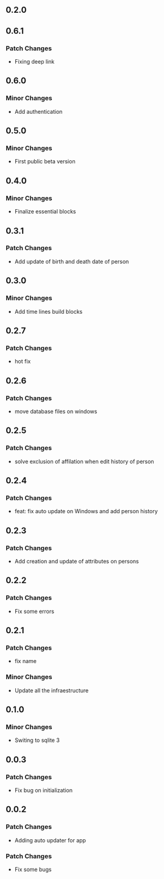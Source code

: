## 0.2.0

## 0.6.1

### Patch Changes

- Fixing deep link

## 0.6.0

### Minor Changes

- Add authentication

## 0.5.0

### Minor Changes

- First public beta version

## 0.4.0

### Minor Changes

- Finalize essential blocks

## 0.3.1

### Patch Changes

- Add update of birth and death date of person

## 0.3.0

### Minor Changes

- Add time lines build blocks

## 0.2.7

### Patch Changes

- hot fix

## 0.2.6

### Patch Changes

- move database files on windows

## 0.2.5

### Patch Changes

- solve exclusion of affilation when edit history of person

## 0.2.4

### Patch Changes

- feat: fix auto update on Windows and add person history

## 0.2.3

### Patch Changes

- Add creation and update of attributes on persons

## 0.2.2

### Patch Changes

- Fix some errors

## 0.2.1

### Patch Changes

- fix name

### Minor Changes

- Update all the infraestructure

## 0.1.0

### Minor Changes

- Switing to sqlite 3

## 0.0.3

### Patch Changes

- Fix bug on initialization

## 0.0.2

### Patch Changes

- Adding auto updater for app

### Patch Changes

- Fix some bugs
